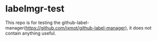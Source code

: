 # labelmgr-test
This repo is for testing the github-label-manager(https://github.com/jxmot/github-label-manager), it does not contain anything useful.


